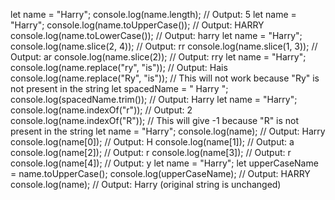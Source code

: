 let name = "Harry";
console.log(name.length); // Output: 5
let name = "Harry";
console.log(name.toUpperCase()); // Output: HARRY
console.log(name.toLowerCase()); // Output: harry
let name = "Harry";
console.log(name.slice(2, 4)); // Output: rr
console.log(name.slice(1, 3)); // Output: ar
console.log(name.slice(2)); // Output: rry
let name = "Harry";
console.log(name.replace("ry", "is")); // Output: Hais
console.log(name.replace("Ry", "is")); // This will not work because "Ry" is not present in the string
let spacedName = "       Harry        ";
console.log(spacedName.trim()); // Output: Harry
let name = "Harry";
console.log(name.indexOf("r")); // Output: 2
console.log(name.indexOf("R")); // This will give -1 because "R" is not present in the string
let name = "Harry";
console.log(name); // Output: Harry
console.log(name[0]); // Output: H
console.log(name[1]); // Output: a
console.log(name[2]); // Output: r
console.log(name[3]); // Output: r
console.log(name[4]); // Output: y
let name = "Harry";
let upperCaseName = name.toUpperCase();
console.log(upperCaseName); // Output: HARRY
console.log(name); // Output: Harry (original string is unchanged)
